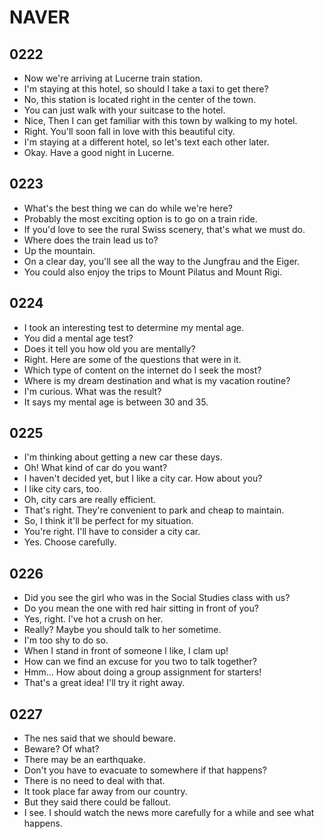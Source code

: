 # NAVER

## 0222

- Now we're arriving at Lucerne train station.
- I'm staying at this hotel, so should I take a taxi to get there?
- No, this station is located right in the center of the town.
- You can just walk with your suitcase to the hotel.
- Nice, Then I can get familiar with this town by walking to my hotel.
- Right. You'll soon fall in love with this beautiful city.
- I'm staying at a different hotel, so let's text each other later.
- Okay. Have a good night in Lucerne.

## 0223

- What's the best thing we can do while we're here?
- Probably the most exciting option is to go on a train ride.
- If you'd love to see the rural Swiss scenery, that's what we must do.
- Where does the train lead us to?
- Up the mountain.
- On a clear day, you'll see all the way to the Jungfrau and the Eiger.
- You could also enjoy the trips to Mount Pilatus and Mount Rigi.

## 0224

- I took an interesting test to determine my mental age.
- You did a mental age test?
- Does it tell you how old you are mentally?
- Right. Here are some of the questions that were in it.
- Which type of content on the internet do I seek the most?
- Where is my dream destination and what is my vacation routine?
- I'm curious. What was the result?
- It says my mental age is between 30 and 35.

## 0225

- I'm thinking about getting a new car these days.
- Oh! What kind of car do you want?
- I haven't decided yet, but I like a city car. How about you?
- I like city cars, too.
- Oh, city cars are really efficient.
- That's right. They're convenient to park and cheap to maintain.
- So, I think it'll be perfect for my situation.
- You're right. I'll have to consider a city car.
- Yes. Choose carefully.

## 0226

- Did you see the girl who was in the Social Studies class with us?
- Do you mean the one with red hair sitting in front of you?
- Yes, right. I've hot a crush on her.
- Really? Maybe you should talk to her sometime.
- I'm too shy to do so.
- When I stand in front of someone I like, I clam up!
- How can we find an excuse for you two to talk together?
- Hmm... How about doing a group assignment for starters!
- That's a great idea! I'll try it right away.

## 0227

- The nes said that we should beware.
- Beware? Of what?
- There may be an earthquake.
- Don't you have to evacuate to somewhere if that happens?
- There is no need to deal with that.
- It took place far away from our country.
- But they said there could be fallout.
- I see. I should watch the news more carefully for a while and see what happens.

